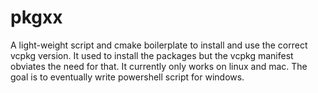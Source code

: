 pkgxx
=====

A light-weight script and cmake boilerplate to install and use the correct vcpkg version.
It used to install the packages but the vcpkg manifest obviates the need for that.
It currently only works on linux and mac. The goal is to eventually write powershell script
for windows.
